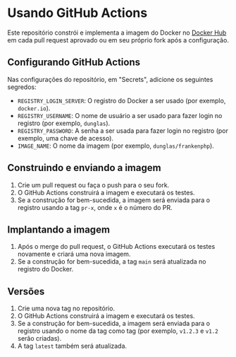 <!--
[//]: # Copyright (c) 2022-present Kévin Dunglas.

[//]: # Documentation licensed under the MIT License.
[//]: # The original work was translated from English into Brazilian Portuguese.
[//]: # https://github.com/php/frankenphp/blob/main/LICENSE

source_url: https://github.com/php/frankenphp/blob/main/docs/github-actions.md
revision: 93859e314950241292bf197ac86718f701fa947c
status: review
-->

# Usando GitHub Actions

Este repositório constrói e implementa a imagem do Docker no
[Docker Hub](https://hub.docker.com/r/dunglas/frankenphp) em cada pull request
aprovado ou em seu próprio fork após a configuração.

## Configurando GitHub Actions

Nas configurações do repositório, em "Secrets", adicione os seguintes segredos:

- `REGISTRY_LOGIN_SERVER`: O registro do Docker a ser usado (por exemplo,
  `docker.io`).
- `REGISTRY_USERNAME`: O nome de usuário a ser usado para fazer login no
  registro (por exemplo, `dunglas`).
- `REGISTRY_PASSWORD`: A senha a ser usada para fazer login no registro (por
  exemplo, uma chave de acesso).
- `IMAGE_NAME`: O nome da imagem (por exemplo, `dunglas/frankenphp`).

## Construindo e enviando a imagem

1. Crie um pull request ou faça o push para o seu fork.
2. O GitHub Actions construirá a imagem e executará os testes.
3. Se a construção for bem-sucedida, a imagem será enviada para o registro
   usando a tag `pr-x`, onde `x` é o número do PR.

## Implantando a imagem

1. Após o merge do pull request, o GitHub Actions executará os testes novamente
   e criará uma nova imagem.
2. Se a construção for bem-sucedida, a tag `main` será atualizada no registro do
   Docker.

## Versões

1. Crie uma nova tag no repositório.
2. O GitHub Actions construirá a imagem e executará os testes.
3. Se a construção for bem-sucedida, a imagem será enviada para o registro
   usando o nome da tag como tag (por exemplo, `v1.2.3` e `v1.2` serão criadas).
4. A tag `latest` também será atualizada.
